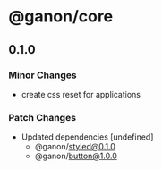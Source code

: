 # @ganon/core

## 0.1.0
### Minor Changes

- create css reset for applications

### Patch Changes

- Updated dependencies [undefined]
  - @ganon/styled@0.1.0
  - @ganon/button@1.0.0
